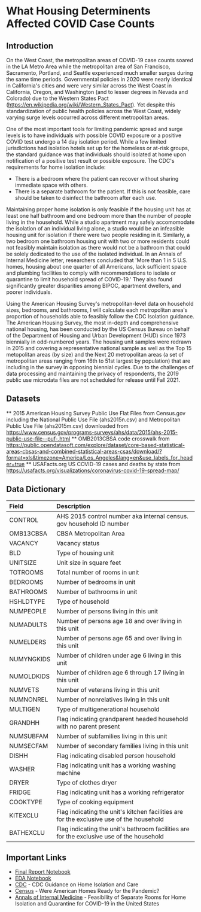 # What Housing Determinents Affected COVID Case Counts  

## Introduction

On the West Coast, the metropolitan areas of COVID-19 case counts soared in the LA Metro Area while the metropolitan area of San Francisco, Sacramento, Portland, and Seattle experienced much smaller surges during the same time periods. Governmental policies in 2020 were nearly identical in California's cities and were very similar across the West Coast in California, Oregon, and Washington (and to lesser degrees in Nevada and Colorado) due to the Western States Pact (https://en.wikipedia.org/wiki/Western_States_Pact). Yet despite this standardization of public health policies across the West Coast, widely varying surge levels occurred across different metropolitan areas. 

One of the most important tools for limiting pandemic spread and surge levels is to have individuals with possible COVID exposure or a positive COVID test undergo a 14 day isolation period. While a few limited jurisdictions had isolation hotels set up for the homeless or at-risk groups, the standard guidance was that individuals should isolated at home upon notification of a positive test result or possible exposure. The CDC's requirements for home isolation include:

* There is a bedroom where the patient can recover without sharing immediate space with others.
* There is a separate bathroom for the patient. If this is not feasible, care should be taken to disinfect the bathroom after each use.

Maintaining proper home isolation is only feasible if the housing unit has at least one half bathroom and one bedroom more than the number of people living in the household. While a studio apartment may safely accomomodate the isolation of an individual living alone, a studio would be an infeasible housing unit for isolation if there were two people residing in it. Similarly, a two bedroom one bathroom housing unit with two or more residents could not feasibly maintain isolation as there would not be a bathroom that could be solely dedicated to the use of the isolated individual. In an Annals of Internal Medicine letter, researchers concluded that 'More than 1 in 5 U.S. homes, housing about one quarter of all Americans, lack sufficient space and plumbing facilities to comply with recommendations to isolate or quarantine to limit household spread of COVID-19.' They also found significantly greater disparities among BIPOC, apartment dwellers, and poorer individuals. 

Using the American Housing Survey's metropolitan-level data on household sizes, bedrooms, and bathrooms, I will calculate each metropolitan area's proportion of households able to feasibly follow the CDC Isolation guidance. The American Housing Survey, the most in-depth and comprehensive national housing, has been conducted by the US Census Bureau on behalf of the Department of Housing and Urban Development (HUD) since 1973 biennially in odd-numbered years. The housing unit samples were redrawn in 2015 and covering a representative national sample as well as the Top 15 metopolitan areas (by size) and the Next 20 metropolitan areas (a set of metropolitan areas ranging from 16th to 51st largest by population) that are including in the survey in opposing biennial cycles. Due to the challenges of data processing and maintaining the privacy of respondents, the 2019 public use microdata files are not scheduled for release until Fall 2021.


## Datasets

** 2015 American Housing Survey Public Use Flat Files from Census.gov including the National Public Use File (ahs2015n.csv) and Metropolitan Public Use File (ahs2015m.csv) downloaded from https://www.census.gov/programs-surveys/ahs/data/2015/ahs-2015-public-use-file--puf-.html
** OMB2013CBSA code crosswalk from https://public.opendatasoft.com/explore/dataset/core-based-statistical-areas-cbsas-and-combined-statistical-areas-csas/download/?format=xls&timezone=America/Los_Angeles&lang=en&use_labels_for_header=true
**  USAFacts.org US COVID-19 cases and deaths by state from https://usafacts.org/visualizations/coronavirus-covid-19-spread-map/

## Data Dictionary

| Field | Description |
| :--- | :--- |
|CONTROL| AHS 2015 control number aka internal census. gov household ID number|
| OMB13CBSA | CBSA Metropolitan Area | 
| VACANCY| Vacancy status |
| BLD | Type of housing unit| 
| UNITSIZE | Unit size in square feet | 
| TOTROOMS| Total number of rooms in unit |
|BEDROOMS| Number of bedrooms in unit |
| BATHROOMS |Number of bathrooms in unit | 
|HSHLDTYPE|Type of household|
|NUMPEOPLE|Number of persons living in this unit| 
|NUMADULTS|Number of persons age 18 and over living in this unit|
|NUMELDERS|Number of persons age 65 and over living in this unit|
|NUMYNGKIDS|Number of children under age 6 living in this unit|
|NUMOLDKIDS|Number of children age 6 through 17 living in this unit|
|NUMVETS|Number of veterans living in this unit|
|NUMNONREL|Number of nonrelatives living in this unit|
|MULTIGEN|Type of multigenerational household|
|GRANDHH|Flag indicating grandparent headed household with no parent present|
|NUMSUBFAM|Number of subfamilies living in this unit|
|NUMSECFAM|Number of secondary families living in this unit|
|DISHH|Flag indicating disabled person household|
|WASHER|Flag indicating unit has a working washing machine| 
|DRYER|Type of clothes dryer|
|FRIDGE|Flag indicating unit has a working refrigerator| 
|COOKTYPE|Type of cooking equipment|
|KITEXCLU|Flag indicating the unit's kitchen facilities are for the exclusive use of the household|
|BATHEXCLU|Flag indicating the unit's bathroom facilities are for the exclusive use of the household|


## Important Links

* [Final Report Notebook](report.ipynb)
* [EDA Notebook](eda.ipynb)
* [CDC](https://www.cdc.gov/coronavirus/2019-ncov/hcp/guidance-home-care.html) - CDC Guidance on Home Isolation and Care 
* [Census](https://www.census.gov/library/stories/2021/04/were-american-homes-ready-for-the-pandemic.html?utm_campaign=20210413msacos1ccstors&utm_medium=email&utm_source=govdelivery) - Were American Homes Ready for the Pandemic?
* [Annals of Internal Medicine](https://www.acpjournals.org/doi/10.7326/M20-4331) - Feasibility of Separate Rooms for Home Isolation and Quarantine for COVID-19 in the United States

